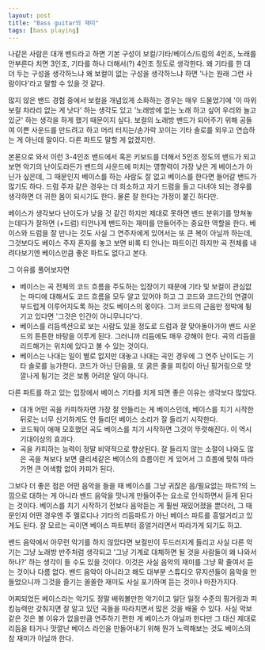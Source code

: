 ```yaml
---
layout: post
title: "Bass guitar의 재미"
tags: [bass playing]
---
```


나같은 사람은 대개 밴드라고 하면 기본 구성이 보컬/기타/베이스/드럼의 4인조, 노래를 안부른다 치면 3인조, 기타를 하나 더해서(?) 4인조 정도로 생각한다. 왜 기타를 한 대 더 두는 구성을 생각하느냐 왜 보컬이 없는 구성을 생각하느냐 하면 '나는 원래 그런 사람이다'라고 말할 수 있을 것 같다. 

많지 않은 밴드 경험 중에서 보컬을 개념있게 소화하는 경우는 매우 드물었기에 '이 따위 보컬 차라리 없는 게 낫다' 하는 생각도 있고 '노래방에 없는 노래 하고 싶어 우리와 놀고 있군' 하는 생각을 하게 했기 때문이지 싶다. 보컬의 노래방 밴드가 되어주기 위해 공들여 이쁜 사운드를 만드려고 하고 머리 터지는/손가락 꼬이는 기타 솔로를 외우고 연습하는 게 아닌데 말이다. 다른 파트도 말할 게 없겠지만.

본론으로 와서 이런 3-4인조 밴드에서 혹은 키보드를 더해서 5인조 정도의 밴드가 되고 보면 악기의 난이도라든가 밴드의 사운드에 미치는 영향력이 가장 낮은 게 베이스가 아닌가 싶은데, 그 때문인지 베이스를 하는 사람도 잘 없고 베이스를 한다면 들어갈 밴드가 많기도 하다. 드럼 주자 같은 경우는 더 희소하고 자기 드럼을 들고 다녀야 되는 경우를 생각하면 더 귀한 몸이 되시기도 한다. 물론 잘 한다는 가정이 붙긴 하다만.

베이스가 생각보다 난이도가 낮을 것 같긴 하지만 제대로 못하면 밴드 분위기를 망쳐놓는데다가 잘하면 (+드럼) 티안나게 밴드하는 재미를 만들어주는 중요한 역할을 한다. 베이스와 드럼을 잘 만나는 것도 사실 그 연주자에게 있어서는 또 큰 복이 아닐까 하는데, 그것보다도 베이스 주자 혼자를 놓고 보면 비록 티 안나는 파트이긴 하지만 곡 전체를 내려다보기엔 베이스만큼 좋은 파트도 없다고 본다.

그 이유를 풀어보자면
* 베이스는 곡 전체의 코드 흐름을 주도하는 입장이기 때문에 기타 및 보컬이 관심없는 마디에 대해서도 코드 흐름을 모두 알고 있어야 하고 그 코드와 코드간의 연결이 부드럽게 이루어지도록 하는 것도 베이스의 몫이다. 그저 코드의 근음만 정박에 튕기고 있다면 '그것은 인간이 아니무니다'다. 
* 베이스를 리듬섹션으로 보는 사람도 있을 정도로 드럼과 잘 맞아돌아가야 밴드 사운드의 튼튼한 바탕을 이루게 된다. 그러니까 리듬에도 매우 강해야 한다. 곡의 리듬을 리드해가는 위치에 있다고 볼 수 있는 것이다. 
* 베이스는 나대는 일이 별로 없지만 대놓고 나대는 곡인 경우에 그 연주 난이도는 기타 솔로를 능가한다. 코드가 아닌 단음을, 또 굵은 줄을 피킹이 아닌 핑거링으로 맛깔나게 튕기는 것은 보통 어려운 일이 아니다. 

다른 파트를 하고 있는 입장에서 베이스 기타를 치게 되면 좋은 이유는 생각보다 많았다.
* 대개 어떤 곡을 카피하자면 가장 잘 안들리는 게 베이스인데, 베이스를 치기 시작한 뒤로는 너무 신기하게도 안 들리던 베이스 소리가 잘 들리기 시작한다. 
* 코드웍이 애매 모호했던 곡도 베이스를 치기 시작하면 그것이 뚜렷해진다. 이 역시 기대이상의 효과다.
* 곡을 카피하는 능력이 정말 비약적으로 향상된다. 잘 들리지 않는 소절이 나와도 많은 곡을 쳐보다 보면 클리세같은 베이스의 흐름이란 게 있어서 그 흐름에 맞춰 따라가면 큰 어색함 없이 카피가 된다.

그보다 더 좋은 점은 어떤 음악을 들을 때 베이스를 그냥 귀찮은 음/필요없는 파트?의 느낌으로 대하는 게 아니라 밴드 음악을 맛나게 만들어주는 요소로 인식하면서 듣게 된다는 것이다. 베이스를 치기 시작하기 전보다 음악듣는 게 훨씬 재밌어졌을 뿐더러, 그 때문인지 어떤 경우엔 주 멜로디나 기타의 리듬파트가 아닌 베이스 파트를 흥얼거리고 있게도 된다. 잘 모르는 곡이면 베이스 파트부터 흥얼거리면서 따라가게 되기도 하고. 

밴드 음악에서 아무런 악기를 하지 않았다면 보컬만이 두드러지게 들리고 사실 다른 악기는 그냥 노래방 반주처럼 생각되고 '그냥 기계로 대체하면 될 것을 사람들이 왜 나와서 하나?' 하는 생각이 들 수도 있을 것이다. 이것은 사실 음악의 재미를 그냥 확 줄여서 듣는 것이나 다름 없다. 밴드 음악이 아니라고 해도 대부분 스튜디오 뮤지션들이 음악을 만들었으니까 그것을 즐기는 쏠쏠한 재미도 사실 포기하며 듣는 것이나 마찬가지다.

어찌되었든 베이스라는 악기도 정말 배워볼만한 악기이고 일단 일정 수준의 핑거링과 피킹능력만 갖춰지면 잘 알고 있던 곡들을 따라치면서 많은 것을 배울 수 있다. 사실 악보같은 것은 볼 이유가 없을만큼 연주하기 편한 게 베이스가 아닐까 한다만 그 대신 제대로 리듬을 타거나 맛깔난 베이스 라인을 만들어내기 위해 뭔가 노력해보는 것도 베이스의 참 재미가 아닐까 한다. 